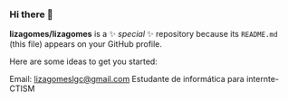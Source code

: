 ### Hi there 👋


**lizagomes/lizagomes** is a ✨ _special_ ✨ repository because its `README.md` (this file) appears on your GitHub profile.

Here are some ideas to get you started:

Email: lizagomeslgc@gmail.com
Estudante de informática para internte- CTISM
